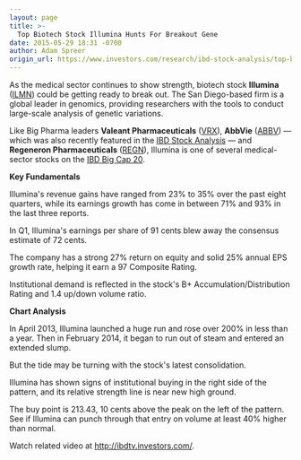 ```yaml
---
layout: page
title: >-
  Top Biotech Stock Illumina Hunts For Breakout Gene
date: 2015-05-29 18:31 -0700
author: Adam Spreer
origin_url: https://www.investors.com/research/ibd-stock-analysis/top-biotech-stock-illumina-nears-buy-point/
---
```





  



As the medical sector continues to show strength, biotech stock **Illumina** ([ILMN](https://research.investors.com/quote.aspx?symbol=ILMN)) could be getting ready to break out. The San Diego-based firm is a global leader in genomics, providing researchers with the tools to conduct large-scale analysis of genetic variations.

  

Like Big Pharma leaders **Valeant Pharmaceuticals** ([VRX](https://research.investors.com/quote.aspx?symbol=VRX)), **AbbVie** ([ABBV](https://research.investors.com/quote.aspx?symbol=ABBV)) — which was also recently featured in the [IBD Stock Analysis](http://education.investors.com/ibd-stock-analysis/052815-754599-drugmaker-stock-abbvie-tests-new-buy-point-after-buying-pharmacyclics.aspx) — and **Regeneron Pharmaceuticals** ([REGN](https://research.investors.com/quote.aspx?symbol=REGN)), Illumina is one of several medical-sector stocks on the [IBD Big Cap 20](http://news.investors.com/investing/inside-big-cap-20.htm).

  

**Key Fundamentals**

  

Illumina's revenue gains have ranged from 23% to 35% over the past eight quarters, while its earnings growth has come in between 71% and 93% in the last three reports.

  

In Q1, Illumina's earnings per share of 91 cents blew away the consensus estimate of 72 cents.

  

The company has a strong 27% return on equity and solid 25% annual EPS growth rate, helping it earn a 97 Composite Rating.

  

Institutional demand is reflected in the stock's B+ Accumulation/Distribution Rating and 1.4 up/down volume ratio.

  

**Chart Analysis**

  

In April 2013, Illumina launched a huge run and rose over 200% in less than a year. Then in February 2014, it began to run out of steam and entered an extended slump.

  

But the tide may be turning with the stock's latest consolidation.

  

Illumina has shown signs of institutional buying in the right side of the pattern, and its relative strength line is near new high ground.

  

The buy point is 213.43, 10 cents above the peak on the left of the pattern. See if Illumina can punch through that entry on volume at least 40% higher than normal.

  

Watch related video at <http://ibdtv.investors.com/>.




